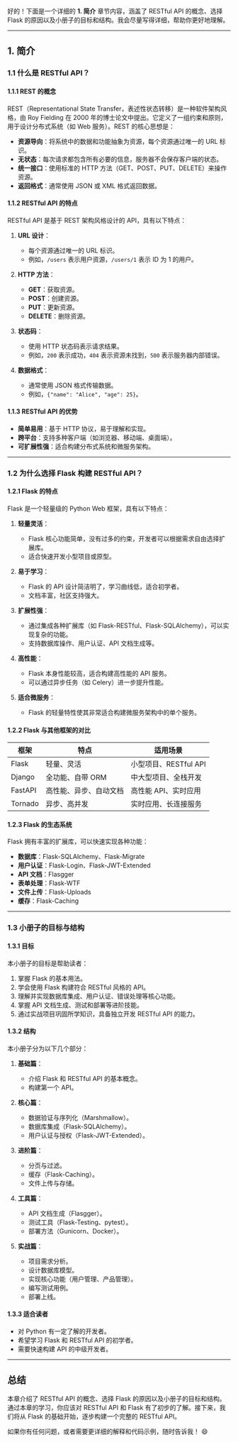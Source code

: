 好的！下面是一个详细的 **1. 简介** 章节内容，涵盖了 RESTful API 的概念、选择 Flask 的原因以及小册子的目标和结构。我会尽量写得详细，帮助你更好地理解。

---

## **1. 简介**

### **1.1 什么是 RESTful API？**

#### **1.1.1 REST 的概念**
REST（Representational State Transfer，表述性状态转移）是一种软件架构风格，由 Roy Fielding 在 2000 年的博士论文中提出。它定义了一组约束和原则，用于设计分布式系统（如 Web 服务）。REST 的核心思想是：
- **资源导向**：将系统中的数据和功能抽象为资源，每个资源通过唯一的 URL 标识。
- **无状态**：每次请求都包含所有必要的信息，服务器不会保存客户端的状态。
- **统一接口**：使用标准的 HTTP 方法（GET、POST、PUT、DELETE）来操作资源。
- **返回格式**：通常使用 JSON 或 XML 格式返回数据。

#### **1.1.2 RESTful API 的特点**
RESTful API 是基于 REST 架构风格设计的 API，具有以下特点：
1. **URL 设计**：
   - 每个资源通过唯一的 URL 标识。
   - 例如，`/users` 表示用户资源，`/users/1` 表示 ID 为 1 的用户。

2. **HTTP 方法**：
   - **GET**：获取资源。
   - **POST**：创建资源。
   - **PUT**：更新资源。
   - **DELETE**：删除资源。

3. **状态码**：
   - 使用 HTTP 状态码表示请求结果。
   - 例如，`200` 表示成功，`404` 表示资源未找到，`500` 表示服务器内部错误。

4. **数据格式**：
   - 通常使用 JSON 格式传输数据。
   - 例如，`{"name": "Alice", "age": 25}`。

#### **1.1.3 RESTful API 的优势**
- **简单易用**：基于 HTTP 协议，易于理解和实现。
- **跨平台**：支持多种客户端（如浏览器、移动端、桌面端）。
- **可扩展性强**：适合构建分布式系统和微服务架构。

---

### **1.2 为什么选择 Flask 构建 RESTful API？**

#### **1.2.1 Flask 的特点**
Flask 是一个轻量级的 Python Web 框架，具有以下特点：
1. **轻量灵活**：
   - Flask 核心功能简单，没有过多的约束，开发者可以根据需求自由选择扩展库。
   - 适合快速开发小型项目或原型。

2. **易于学习**：
   - Flask 的 API 设计简洁明了，学习曲线低，适合初学者。
   - 文档丰富，社区支持强大。

3. **扩展性强**：
   - 通过集成各种扩展库（如 Flask-RESTful、Flask-SQLAlchemy），可以实现复杂的功能。
   - 支持数据库操作、用户认证、API 文档生成等。

4. **高性能**：
   - Flask 本身性能较高，适合构建高性能的 API 服务。
   - 可以通过异步任务（如 Celery）进一步提升性能。

5. **适合微服务**：
   - Flask 的轻量特性使其非常适合构建微服务架构中的单个服务。

#### **1.2.2 Flask 与其他框架的对比**
| 框架          | 特点                          | 适用场景                     |
|---------------|-------------------------------|------------------------------|
| Flask         | 轻量、灵活                    | 小型项目、RESTful API         |
| Django        | 全功能、自带 ORM              | 中大型项目、全栈开发          |
| FastAPI       | 高性能、异步、自动文档         | 高性能 API、实时应用          |
| Tornado       | 异步、高并发                  | 实时应用、长连接服务          |

#### **1.2.3 Flask 的生态系统**
Flask 拥有丰富的扩展库，可以快速实现各种功能：
- **数据库**：Flask-SQLAlchemy、Flask-Migrate
- **用户认证**：Flask-Login、Flask-JWT-Extended
- **API 文档**：Flasgger
- **表单处理**：Flask-WTF
- **文件上传**：Flask-Uploads
- **缓存**：Flask-Caching

---

### **1.3 小册子的目标与结构**

#### **1.3.1 目标**
本小册子的目标是帮助读者：
1. 掌握 Flask 的基本用法。
2. 学会使用 Flask 构建符合 RESTful 风格的 API。
3. 理解并实现数据库集成、用户认证、错误处理等核心功能。
4. 掌握 API 文档生成、测试和部署等进阶技能。
5. 通过实战项目巩固所学知识，具备独立开发 RESTful API 的能力。

#### **1.3.2 结构**
本小册子分为以下几个部分：
1. **基础篇**：
   - 介绍 Flask 和 RESTful API 的基本概念。
   - 构建第一个 API。

2. **核心篇**：
   - 数据验证与序列化（Marshmallow）。
   - 数据库集成（Flask-SQLAlchemy）。
   - 用户认证与授权（Flask-JWT-Extended）。

3. **进阶篇**：
   - 分页与过滤。
   - 缓存（Flask-Caching）。
   - 文件上传与存储。

4. **工具篇**：
   - API 文档生成（Flasgger）。
   - 测试工具（Flask-Testing、pytest）。
   - 部署方法（Gunicorn、Docker）。

5. **实战篇**：
   - 项目需求分析。
   - 设计数据库模型。
   - 实现核心功能（用户管理、产品管理）。
   - 编写测试用例。
   - 部署上线。

#### **1.3.3 适合读者**
- 对 Python 有一定了解的开发者。
- 希望学习 Flask 和 RESTful API 的初学者。
- 需要快速构建 API 的中级开发者。

---

## **总结**
本章介绍了 RESTful API 的概念、选择 Flask 的原因以及小册子的目标和结构。通过本章的学习，你应该对 RESTful API 和 Flask 有了初步的了解。接下来，我们将从 Flask 的基础开始，逐步构建一个完整的 RESTful API。

如果你有任何问题，或者需要更详细的解释和代码示例，随时告诉我！ 😄